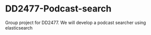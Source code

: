 # DD2477-Podcast-search
Group project for DD2477. We will develop a podcast searcher using elasticsearch
